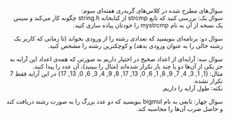 <p dir="rtl">
سوال‌های مطرح شده در کلاس‌های گریدری هفته‌ای سوم:
<br>
سوال یک:
بررسی کنید که تابع  strcmp از کتابخانه string.h چگونه کار می‌کند و سپس یک نسخه از آن به نام mystrcmp را خودتان پیاده سازی کنید.
</p>

<p dir="rtl">
سوال دو:
برنامه‌ای بنویسید که تعدادی رشته را از ورودی بخواند (تا زمانی که کاربر یک رشته خالی را به عنوان ورودی بدهد) و کوچکترین رشته را مشخص کنید.
</p>

<p dir="rtl">
سوال سه:
آرایه‌ای از اعداد صحیح در اختیار داریم به صورتی که همه‌ی اعداد این آرایه به جز یکی از آن‌ها دو یا چند بار تکرار شده‌اند (مثال را ببینید)، آن عدد را پیدا کنید.
<br>
مثال: {1, 1, 3, 4, 7, 9, 8, 1, 6, 0, 13, 17, 8, 9, 4, 3, 6, 0, 13, 17} در این آرایه فقط 7 تکرار نشده.
<br>
نکته: طول آرایه را داریم.
</p>

<p dir="rtl">
سوال چهار:
تابعی به نام bigmul بنویسید که دو عدد بزرگ را به صورت رشته دریافت کند و حاصل ضرب آن‌ها را محاسبه کند.
</p>
